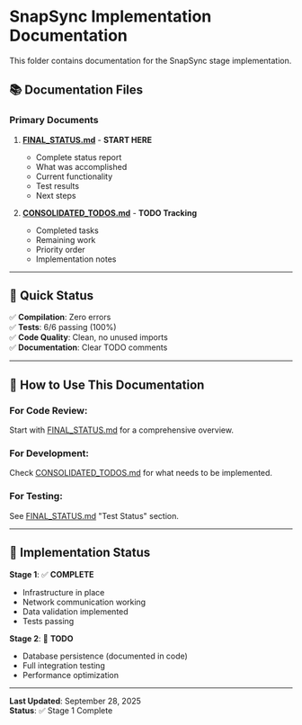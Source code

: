 # SnapSync Implementation Documentation

This folder contains documentation for the SnapSync stage implementation.

## 📚 **Documentation Files**

### **Primary Documents**

1. **[FINAL_STATUS.md](FINAL_STATUS.md)** - **START HERE**
   - Complete status report
   - What was accomplished
   - Current functionality
   - Test results
   - Next steps

2. **[CONSOLIDATED_TODOS.md](CONSOLIDATED_TODOS.md)** - **TODO Tracking**
   - Completed tasks
   - Remaining work
   - Priority order
   - Implementation notes

---

## 🎯 **Quick Status**

✅ **Compilation**: Zero errors  
✅ **Tests**: 6/6 passing (100%)  
✅ **Code Quality**: Clean, no unused imports  
✅ **Documentation**: Clear TODO comments  

---

## 📖 **How to Use This Documentation**

### **For Code Review:**
Start with [FINAL_STATUS.md](FINAL_STATUS.md) for a comprehensive overview.

### **For Development:**
Check [CONSOLIDATED_TODOS.md](CONSOLIDATED_TODOS.md) for what needs to be implemented.

### **For Testing:**
See [FINAL_STATUS.md](FINAL_STATUS.md) "Test Status" section.

---

## 🚀 **Implementation Status**

**Stage 1**: ✅ **COMPLETE**
- Infrastructure in place
- Network communication working
- Data validation implemented
- Tests passing

**Stage 2**: 📝 **TODO**
- Database persistence (documented in code)
- Full integration testing
- Performance optimization

---

**Last Updated**: September 28, 2025  
**Status**: ✅ Stage 1 Complete
